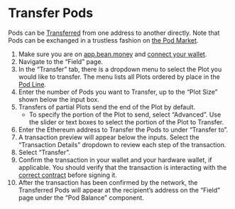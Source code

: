# Transfer Pods

Pods can be [Transferred](../../protocol/glossary.md#transfer) from one address to another directly. Note that Pods can be exchanged in a trustless fashion on [the Pod Market](../../farm/toolshed/market.md#the-pod-market).

1. Make sure you are on [app.bean.money](https://app.bean.money/) and [connect your wallet](../getting-started/connect-wallet.md).
2. Navigate to the “Field” page.
3. In the “Transfer” tab, there is a dropdown menu to select the Plot you would like to transfer. The menu lists all Plots ordered by place in the [Pod Line](../../protocol/glossary.md#pod-line).
4. Enter the number of Pods you want to Transfer, up to the “Plot Size” shown below the input box.
5. Transfers of partial Plots send the end of the Plot by default.
   * To specify the portion of the Plot to send, select “Advanced”. Use the slider or text boxes to select the portion of the Plot to Transfer.
6. Enter the Ethereum address to Transfer the Pods to under “Transfer to”.
7. A transaction preview will appear below the inputs. Select the “Transaction Details” dropdown to review each step of the transaction.
8. Select “Transfer”.
9. Confirm the transaction in your wallet and your hardware wallet, if applicable. You should verify that the transaction is interacting with the [correct contract](../../protocol/contracts.md) before signing it.
10. After the transaction has been confirmed by the network, the Transferred Pods will appear at the recipient’s address on the “Field” page under the “Pod Balance” component.
